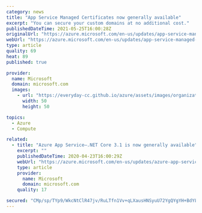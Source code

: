 ```yaml
---
category: news
title: "App Service Managed Certificates now generally available"
excerpt: "You can secure your custom domains at no additional cost."
publishedDateTime: 2021-05-25T16:00:28Z
originalUrl: "https://azure.microsoft.com/en-us/updates/app-service-managed-certificates-now-generally-available/"
webUrl: "https://azure.microsoft.com/en-us/updates/app-service-managed-certificates-now-generally-available/"
type: article
quality: 69
heat: 89
published: true

provider:
  name: Microsoft
  domain: microsoft.com
  images:
    - url: "https://everyday-cc.github.io/azure/assets/images/organizations/microsoft.com-50x50.jpg"
      width: 50
      height: 50

topics:
  - Azure
  - Compute

related:
  - title: "Azure App Service—.NET Core 3.1 is now generally available"
    excerpt: ""
    publishedDateTime: 2020-04-23T16:00:29Z
    webUrl: "https://azure.microsoft.com/en-us/updates/azure-app-service-net-core-31-ga-on-app-service/"
    type: article
    provider:
      name: Microsoft
      domain: microsoft.com
    quality: 17

secured: "CMp/sp/TYp9/WkcNtClR47jv/RuLTfn1Vv+qLXausHNSyuU72YgQYgYH+BdYLW2AH25IlWeqILhyo3Ttu4X9HgY0+jbjxTU89AUGU9Ob9LLCFL4BQxuWfEfJ3X4oKo7nvfr00tFI1Dt+x4yv0DE5rmQbDGdkb2zcim8qLwrUICbvgXQD+hpxgisdxzmSfjjIvHpa/NZk+5056B3t4ama3xUmYuoai0P21+nSEyg7XluiNkF0MDdwlGrrJUh19YB1ilp+Rzp+XiaiE3e9VNiVfJ8lU0w0r+W6dLAQ20xJX74RKp7V1mFYexvF5mqlQPxYoz4HxAlhaX4phPXZjlFW+zgdyA51GsYYxx4bCqNGua0=;+f+fpjCb/PqT/8TUSk0kqg=="
---
```


